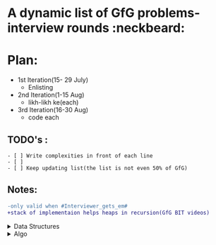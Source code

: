 # A dynamic list of GfG problems-interview rounds :neckbeard:

# Plan: #
* 1st Iteration(15- 29 July)
    - Enlisting
* 2nd Iteration(1-15 Aug)
    - likh-likh ke(each)
* 3rd Iteration(16-30 Aug)
    - code each

## TODO's :
    - [ ] Write complexities in front of each line
    - [ ] 
    - [ ] Keep updating list(the list is not even 50% of GfG)


## Notes: 
```diff
-only valid when #Interviewer_gets_em#
+stack of implementaion helps heaps in recursion(GfG BIT videos)
```


<details>
    <summary>Data Structures</summary>
    <details>
        <summary>BST</summary>
            <details>
                <summary>1.Intro</summary>
                    1.1 Declare<br>
                    1.2 Insert<br>
                    1.3.1 Delete a node<br>
                    1.3.2 Delete a tree<br>
                    1.4 search(key 'x')
                    1.5.1 Array to BST<br>
                    1.5.2 BST to array<br>
            </details> 
            <details>
                <summary>2.Traversal</summary>
                    2.1.1 DFS-recursion<br>
                    2.1.2 DFS-1 stack<br>
                    2.1.3 DFS-2 stack<br>
                    2.1.4 DFS-Morris Traversal<br>
                    2.2 BFS<br>
                    2.3 Line By Line BFS<br>
                    2.4 Diagonal BFS<br>
                    2.5 Spiral BFS<br>
                    2.6 Rerse BFS<br>
            </details>     
            <details>
                <summary>3.Const & Conv</summary>
                    3.1 Construct a tree from:<br>
                        3.1.1 preO & postO<br>
                        3.1.2 inO & preO<br>
                        3.1.3 preO & postO of Mirror Tree<br>
                        3.1.4 Linked List Rep<br>
                    3.2 Convert a BST to:<br>
                        3.2.1 Double Linked list(all 4 sets)<br>
                        3.2.2 Sum Tree<br>
                    3.3 Flip the tree<br>
                    3.4 Min swaps to convert BT to BST<br>
            </details> 
            <details>
                <summary>4.Check & Print</summary>
                    4.1 Check:<br>
                        4.1.1 isMirror?<br>
                        4.1.2 isFoldale?<br>
                        4.1.3 isSumTree?<br>
                        4.1.4 has children sum property?<br>
                        4.1.5 cousins?<br>
                        4.1.6 all leaves at same level?<br>
                        4.1.7 if preO, postO, inO are of same tree?<br>
                        4.1.8 prefect tree?<br>
                        4.1.9 full BT?<br>
                        4.1.10 complete tree?<br>
                        4.1.11 is height balanced/Red-Black tree?<br>
                        4.1.12 is subset of another BST?<br>
                        4.1.13 are Mirror?<br>
                        4.1.14 are Identical?<br>
                    4.2 Print:<br>
                        4.2.1 cousins of each node<br>
                        4.2.2.1 print all root to leaf paths- recursion<br>
                        4.2.2.2 print all root to leaf paths- w/orecursion<br>
                        4.2.3 nodes at odd levels<br>
            </details>      
            <details>
                <summary>5.Summation</summary>
                    5.1 sum of all nodes<br>
                    5.2 sum of all parent nodes having child node x<br>
                    5.3 sum of all leaf nodes<br>
                    5.4 diagonal sum<br>
                    5.5 is there a leaf such that, sum(root->leaf) == root<br>
                    5.6 sum of nodes on longest path <br>
                    5.7 max sum such that no 2 nodes are adjacent<br>
                    5.8 find largest sum<br>
                    5.9 print all k-sum paths<br>
                    5.10 sum(root-> leaf) k<br>
            </details>     
            <details>
                <summary>6.LCA</summary>
                    6.1 LCA(all 3 sets)<br>
                    6.2 find dist b/w 2 nodes<br>
                    6.3 print ancestor of a node<br>
                    6.4 print k-th ancestor<br>
            </details> 
            <details>
                <summary>7.Misc</summary>
                    7.1 succinct encoding of BST<br>
                    7.2 custom tree<br>
                    7.3 tree isomorphism <br>
                    7.4 ways to color differently<br>
                    7.5 size of tree<br>
                    7.6 height/ depth of tree<br>
                    7.7 find deepest node<br>
                    7.8 max widht<br>
                    7.9 min depth<br>
                    7.10 vertical widht<br>
                    7.11 bottom view<br>
                    7.12 const leaf nodes<br>
                    7.13 connect nodes at same level(all 4)<br>
                    7.14 level with max no of nodes<br>
                    7.15 swap nodes at level k<br>
                    7.16 tilt of BST<br>
                    7.16 number of iterations to pass infor into all nodes<br>
            </details>                        
    </details>
    <details>
        <summary>Special Trees</summary>
        <details>
            <summary>1.Segment Tree</summary>
            <details>
                <summary>1.1 Const</summary>
            </details>   
            <details>
                <summary>1.2 getSum</summary>
            </details>   
            <details>
                <summary>1.3 Update</summary>
            </details>   
            <details>
                <summary>1.4 RMQ</summary>
            </details>   
            <details>
                <summary>1.5 Lazy Prop</summary>
            </details>                                                                  
        </details>  
        <details>
            <summary>2.Trie </summary>
            <details>
                    <summary>2.1 Const</summary>
            </details>  
            <details>
                    <summary>2.2 Insert</summary>
            </details>                
             <details>
                    <summary>2.3 Search</summary>
            </details>          
            <details>
                    <summary>2.4 Delete</summary>
            </details> 
             <details>
                    <summary>2.5 Longest Prefix</summary>
            </details>          
            <details>
                    <summary>2.6 Unque rows in boolean matrix</summary>
            </details>                                             
        </details>  
        <details>
            <summary>3.Balanced BT</summary>
            <details>
                <summary>3.1 AVL/BIT</summary>
                <details>
                        <summary>3.1.1 Declare </summary>
                </details>                      
                <details>
                        <summary>3.1.2 Insertion </summary>
                </details>          
                <details>
                        <summary>3.1.3 Deletion </summary>
                </details>                   
            </details>   
            <details>
                <summary>3.2 Red-Black Tree</summary>
                <details>
                        <summary>3.2.1 Declare </summary>
                </details>                      
                <details>
                        <summary>3.2.2 Insertion </summary>
                </details>          
                <details>
                        <summary>3.2.3 Deletion </summary>
                </details>                      
            </details>                    
        </details> 
        <details>
            <summary>4.Heap</summary>
        </details>  
        <details>
            <summary>5.Splay Tree</summary>
                <details>
                        <summary>5.1.1 Declare </summary>
                </details>  
                <details>
                        <summary>5.1.2 Rotation </summary>
                </details>                                      
                <details>
                        <summary>5.1.3 Search </summary>
                </details>                        
                <details>
                        <summary>5.1.4 Insertion </summary>
                </details>          
                <details>
                        <summary>5.1.5 Deletion </summary>
                </details>                  
        </details>  
        <details>
            <summary>6.Fenwick Tree</summary>
        </details>    
        <details>
            <summary>7.suffix tree</summary>
        </details>  
        <details>
            <summary>8.Prefix Tree</summary>
        </details>  
        <details>
            <summary>9.B-Tree</summary>
        </details>   
        <details>
            <summary>10. KD Tree</summary>
        </details>    
        <details>
            <summary>11.Treap</summary>
        </details>                           
    </details>
    <details>
        <summary>Graphs</summary>
        <details>
            <summary>1.Intro & Traversal</summary>
            <details>
                <summary>1.1 Rep(stl and class)</summary>
            </details>   
            <details>
                <summary>1.2 BFS</summary>
            </details>   
            <details>
                <summary>1.2 0-1 BFS</summary>
            </details>               
            <details>
                <summary>1.3 DFS</summary>
            </details>     
            <details>
                <summary>1.4 Find Mother Vertex</summary>
            </details>   
            <details>
                <summary>1.5 Watet-jug Prob(BFS)</summary>
            </details>   
            <details>
                <summary>1.6 Count #trees in forest</summary>
            </details>          
            <details>
                <summary>1.7 level of each node</summary>
            </details>   
            <details>
                <summary>1.8 Print All paths</summary>
            </details>   
            <details>
                <summary>1.9 Min #edges b/w 2 vertices</summary>
            </details>     
            <details>
                <summary>1.10 Count #nodes at dist k</summary>
            </details>   
            <details>
                <summary>1.11 BFS for disconnected</summary>
            </details>   
            <details>
                <summary>1.12 Min #moves by knight to reach target</summary>
            </details>  
            <details>
                <summary>1.12 Check if 2 nodes are in same path </summary>
            </details>                                                                         
        </details>   
        <details>
            <summary>2.Cycle</summary>
            <details>
                <summary>2.1 Detect Cycle in Directed Graph</summary>
            </details>             
            <details>
                <summary>2.2 Detect Cycle in Un-Directed Graph</summary>
            </details>             
            <details>
                <summary>2.3 Detect Cycle in Directed Grap Using Colors</summary>
            </details>       
           <details>
                <summary>2.4 Detect -ve cycle: Bellman Ford</summary>
            </details>             
            <details>
                <summary>2.5 Detect -ve cycle: Floyd Warshall</summary>
            </details>             
            <details>
                <summary>2.6 Union Find Algo</summary>
            </details>
            <details>
                <summary>2.6 Magical Indices in Array</summary>
            </details>                                                           
        </details>   
        <details>
            <summary>3.Topological Sort</summary>
            <details>
                <summary>3.1 About</summary>
            </details> 
            <details>
                <summary>3.2 All Top sort of directed connected graph</summary>
            </details>      
            <details>
                <summary>3.3 Kahn's algo</summary>
            </details>      
            <details>
                <summary>3.4 Longest Path(all 3)</summary>
            </details>                  
        </details>  
        <details>
            <summary>4.MSP</summary>
            <details>
                <summary>4.1 Prims algo(also STL, adjc list)</summary>
            </details> 
            <details>
                <summary>4.2 Kruskal's(also stl)</summary>
            </details>      
            <details>
                <summary>4.3 Boruvka</summary>
            </details>      
            <details>
                <summary>4.4 Total #spanning trees</summary>
            </details>  
        </details>   
        <details>
            <summary><5.Back-Track</summary>
            <details>
                <summary>5.1 if path of length >= k exists?</summary>
            </details> 
            <details>
                <summary>5.2 Tug of war</summary>
            </details>      
            <details>
                <summary>5.3 Knight tour</summary>
            </details>      
            <details>
                <summary>5.4 Rat in maze</summary>
            </details>      
            <details>
                <summary>5.5 n-Queen</summary>
            </details>      
            <details>
                <summary>5.6 m-coloring</summary>
            </details>      
            <details>
                <summary>5.7 HAMILTONIAN CYCLE</summary>
            </details>                 
        </details>   
        <details>
            <summary>6.Shortest Path</summary>
            <details>
                <summary>6.1 Dijkstra's(also stl & linked list)</summary>
            </details>      
            <details>
                <summary>6.2 printning all paths in Dijkstra</summary>
            </details>      
            <details>
                <summary>6.3 Bellman Ford</summary>
            </details>      
            <details>
                <summary>6.4 Floyd Warshall</summary>
            </details>      
            <details>
                <summary>6.5 Johnson</summary>
            </details>      
            <details>
                <summary>6.6 Dial's</summary>
            </details>      
            <details>
                <summary>6.7 shortest path in directed acyclic graph</summary>
            </details>      
            <details>
                <summary>6.8 Karp's</summary>
            </details>      
            <details>
                <summary>6.9 0-1 BFS</summary>
            </details>                       
        </details>  
        <details>
            <summary>7.Connectivity</summary>
            <details>
                <summary>7.1 connectivity in directed graph</summary>
            </details>      
            <details>
                <summary>7.2 is path exists?</summary>
            </details>      
            <details>
                <summary>7.3 Articulation Points</summary>
            </details>      
            <details>
                <summary>7.4 Biconnected components</summary>
            </details>      
            <details>
                <summary>7.5 Biconnected Graph</summary>
            </details>      
            <details>
                <summary>7.6 Bridges</summary>
            </details>      
            <details>
                <summary>7.7 Eulerian Paths</summary>
            </details>        
            <details>
                <summary>7.8 Fleury's</summary>
            </details>      
            <details>
                <summary>7.9 Strongly Connected</summary>
            </details>      
            <details>
                <summary>7.10 Taragn's</summary>
            </details>      
            <details>
                <summary>7.11 # non-reachable nvertices</summary>
            </details>      
            <details>
                <summary>7.12 check if graph is tree?</summary>
            </details>      
        </details>   
        <details>
            <summary>8.Max Flow</summary>
            <details>
                <summary>8.1 Ford-Fulkerson</summary>
            </details> 
            <details>
                <summary>8.2 #edge-disjoint paths b/w 2 vertices</summary>
            </details>      
            <details>
                <summary>8.3 Min s-t cut flow</summary>
            </details>      
            <details>
                <summary>8.4 Max bipartite matching</summary>
            </details>      
            <details>
                <summary>8.5 Karger's </summary>
            </details>      
            <details>
                <summary>8.6 Dinic's</summary>
            </details>                  
        </details>   
        <details>
            <summary>9.Hard</summary>
            <details>
                <summary>9.1 Graph Coloring</summary>
            </details> 
            <details>
                <summary>9.2 TSP(travelling slaseman)</summary>
            </details>                  
        </details>                                      
    </details> 
    <details>
        <summary>Linked List</summary>
        <details>
            <summary>1.Singly Linked List</summary>
            <details>
                <summary>1.1 Declaration</summary>
            </details> 
            <details>
                <summary>1.2 Traversal</summary>
            </details>      
            <details>
                <summary>1.3 Insertion</summary>
            </details>      
            <details>
                <summary>1.4 Deletion</summary>
            </details>      
            <details>
                <summary>1.5 Delete a ll</summary>
            </details>      
            <details>
                <summary>1.6 Search</summary>
            </details>      
            <details>
                <summary>1.7 Nth node from end</summary>
            </details>      
            <details>
                <summary>1.8 Print middle ele</summary>
            </details>      
            <details>
                <summary>1.9 detect loop</summary>
            </details>      
            <details>
                <summary>1.10 Find length of loop</summary>
            </details>    
            <details>
                <summary>1.11 isPalindrome?</summary>
            </details>   
            <details>
                <summary>1.12 Remove Duplicates from(sorted and unsorted)</summary>
            </details>    
            <details>
                <summary>1.13 Swap nodes</summary>
            </details>    
            <details>
                <summary>1.14 move last element to front</summary>
            </details>   
            <details>
                <summary>1.15 intersection of 2 ll</summary>
            </details>    
            <details>
                <summary>1.16.1 quicksort</summary>
            </details>    
            <details>
                <summary>1.16.2 insertion sort</summary>
            </details> 
            <details>
                <summary>1.16.3 merge sort</summary>
            </details>                            
            <details>
                <summary>1.17 Reverse a ll(2 pointer & recursion)</summary>
            </details>   
            <details>
                <summary>1.18 Merge 2 ll</summary>
            </details>   
            <details>
                <summary>1.19 Alternate odd and even nodes print</summary>
            </details>    
            <details>
                <summary>1.20 add 2 numbers rep by ll(both sets)</summary>
            </details>  
            <details>
                <summary>1.21 Rotate ll</summary>
            </details>   
            <details>
                <summary>1.22 flatten ll</summary>
            </details> 
            <details>
                <summary>1.23 Three sum</summary>
            </details>   
            <details>
                <summary>1.24 sort a ll of 0s,1s,2s</summary>
            </details> 
            <details>
                <summary>1.25 add 1 to a number</summary>
            </details>   
            <details>
                <summary>1.26 delete a node at given position</summary>
            </details>                                                                                                                                          
        </details> 
        <details>
            <summary>2. Circular Linked List</summary>
        </details>      
        <details>
            <summary>3.Doubly Linked List</summary>
        </details>             
    </details>
    <details>
        <summary>Hash</summary>
    </details>
    <details>
        <summary>Array</summary>
    <details>
        <summary>1. Rotations</summary>
        <details>
            <summary>1.1 Rotate by d(all 3)</summary>
        </details> 
        <details>
            <summary>1.2 reversal algo for arr rot</summary>
        </details>      
        <details>
            <summary>1.3 block swap algo</summary>
        </details>      
        <details>
            <summary>1.4 cyclically rotate arr</summary>
        </details>      
        <details>
            <summary>1.5 Search ele in sorted and rotated arr</summary>
        </details>      
        <details>
            <summary>1.6 given sorted & rotated arr, find 2 sum</summary>
        </details>      
        <details>
            <summary>1.7 find rotation count in rotated sorted arr</summary>
        </details>      
        <details>
            <summary>1.8 find min in rot-sorted arr</summary>
        </details>      
    </details> 
    <details>
        <summary>2. Arr-Rearr</summary>
        <details>
            <summary>2.1 rearr such that arr[i]=i</summary>
        </details> 
        <details>
            <summary>2.2 reverse arr</summary>
        </details>      
        <details>
            <summary>2.3 Rearrange array such that arr[i] >= arr[j] if i is even and arr[i]<=arr[j] if i is odd and j < i</summary>
        </details>      
        <details>
            <summary>2.4 Rearrange positive and negative numbers</summary>
        </details>      
        <details>
            <summary>2.5 Move all zeroes to end of array
(both sets)</summary>
        </details>      
        <details>
            <summary>2.6 Minimum swaps required to bring all elements less than or equal to k together</summary>
        </details>      
        <details>
            <summary>2.7 Rearrange array such that even positioned are greater than odd</summary>
        </details>      
        <details>
            <summary>2.8 Rearrange an array in order – smallest, largest, 2nd smallest, 2nd largest, ..
</summary>
        </details>      
        <details>
            <summary>2.9 Arrange given numbers to form the biggest number</summary>
        </details>      
        <details>
            <summary>2.10 
Rearrange an array in maximum minimum form(both sets)</summary>
        </details>   
        <details>
            <summary>2.11 Move all negative numbers to beginning and positive to end(both sets)</summary>
        </details> 
        <details>
            <summary>2.12 Rearrange array such that even index elements are smaller and odd index elements are greater
</summary>
        </details>      
        <details>
            <summary>2.13 Positive elements at even and negative at odd positions</summary>
        </details>      
        <details>
            <summary>2.14 Segregate 0s and 1s in an array</summary>
        </details>      
        <details>
            <summary>2.15 Longest Bitonic Subsequence
</summary>
        </details>      
        <details>
            <summary>2.16 Largest subarray with equal number of 0s and 1s</summary>
        </details>      
        <details>
            <summary>2.17 Maximum Product Sub-array
</summary>
        </details>      
        <details>
            <summary>2.18 Replace every element with the greatest element on right side
</summary>
        </details>  
        <details>
            <summary>2.19 Construction of Longest Increasing Subsequenc</summary>
        </details> 
        <details>
            <summary>2.19 
Sort elements by frequenc</summary>
        </details>      
        <details>
            <summary>2.20 Three way partitioning</summary>
        </details>      
        <details>
            <summary>2.21 Convert array into Zig-Zag fashion</summary>
        </details>      
        <details>
            <summary>2.22 Minimum number of swaps required for arranging pairs adjacent to each other</summary>
        </details>                                  
    </details>      
    <details>
        <summary>3. Order statistics </summary>
        <details>
            <summary>3.1 K’th Smallest/Largest Element in Unsorted Array(all 3 sets & stl & heap)</summary>
        </details> 
        <details>
            <summary>3.2 Kth smallest element in a row-wise and column-wise sorted 2D arra(all 2 sets)</summary>
        </details>      
        <details>
            <summary>3.3 Largest ele</summary>
        </details>      
        <details>
            <summary>3.4 Largest 3 ele's</summary>
        </details>      
        <details>
            <summary>3.5 Mean and median of an unsorted array</summary>
        </details>      
        <details>
            <summary>3.6 Median of Stream of Running Integers</summary>
        </details>      
        <details>
            <summary>3.7 Minimum product of k integers in an array of positive Integers</summary>
        </details>      
        <details>
            <summary>3.8 K-th Largest Sum Contiguous Subarray
</summary>
        </details>      
        <details>
            <summary>3.9 K maximum sum combinations from two arrays</summary>
        </details>      
        <details>
            <summary>3.10 K maximum sums of overlapping contiguous sub-arrays</summary>
        </details>          
        <details>
            <summary>3.11 K maximum sums of non-overlapping contiguous sub-arrays</summary>
        </details>   
        <details>
            <summary>3.12 Find k pairs with smallest sums in two arrays</summary>
        </details>          
        <details>
            <summary>3.13 Second largest element in an array</summary>
        </details>   
        <details>
            <summary>3.14 k-th smallest absolute difference of two elements in an array
</summary>
        </details>          
        <details>
            <summary>3.15 Find the smallest missing number</summary>
        </details>   
        <details>
            <summary>3.16 Maximum sum such that no two elements are adjacent</summary>
        </details>   
        <details>
            <summary>3.17 Next Greater Element</summary>
        </details>   
        <details>
            <summary>3.1</summary>
        </details>   
        <details>
            <summary>3.1</summary>
        </details>                                                                          
    </details>      
    <details>
        <summary>4. Range Queries</summary>
    </details> 
    <details>
        <summary>5. Searching & Sorting</summary>
    </details>      
    <details>
        <summary><6. Optimization</summary>
    </details>                  
    <details>
        <summary><7. Matrix</summary>
    </details> 
    <details>
        <summary>8. Misc</summary>
    </details>          
    </details>
    <details>
        <summary>Strings</summary>
    </details>    
 
</details>
<details>
    <summary>Algo</summary>
</details>     
<!-- demo -->
<!-- 
<details>
    <summary></summary>
</details> 
<details>
    <summary></summary>
</details>      
<details>
    <summary></summary>
</details>      
<details>
    <summary></summary>
</details>      
<details>
    <summary></summary>
</details>      
<details>
    <summary></summary>
</details>      
<details>
    <summary></summary>
</details>      
<details>
    <summary></summary>
</details>      
<details>
    <summary></summary>
</details>      
<details>
    <summary></summary>
</details>          
  -->